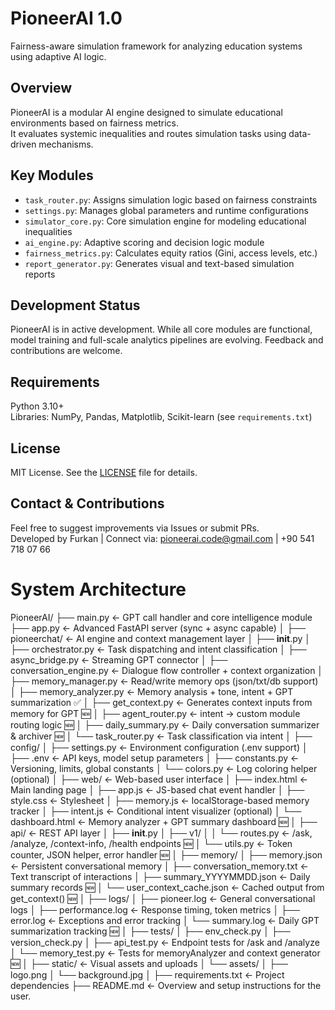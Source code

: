 # PioneerAI 1.0   
Fairness-aware simulation framework for analyzing education systems using adaptive AI logic.

##  Overview  
PioneerAI is a modular AI engine designed to simulate educational environments based on fairness metrics.  
It evaluates systemic inequalities and routes simulation tasks using data-driven mechanisms.

##  Key Modules  
- `task_router.py`: Assigns simulation logic based on fairness constraints  
- `settings.py`: Manages global parameters and runtime configurations  
- `simulator_core.py`: Core simulation engine for modeling educational inequalities  
- `ai_engine.py`: Adaptive scoring and decision logic module  
- `fairness_metrics.py`: Calculates equity ratios (Gini, access levels, etc.)  
- `report_generator.py`: Generates visual and text-based simulation reports

##  Development Status  
PioneerAI is in active development. While all core modules are functional, model training and full-scale analytics pipelines are evolving. Feedback and contributions are welcome.

##  Requirements  
Python 3.10+  
Libraries: NumPy, Pandas, Matplotlib, Scikit-learn (see `requirements.txt`)

##  License  
MIT License. See the [LICENSE](./LICENSE) file for details.

##  Contact & Contributions  
Feel free to suggest improvements via Issues or submit PRs.  
Developed by Furkan | Connect via: pioneerai.code@gmail.com |  +90 541 718 07 66
# System Architecture
PioneerAI/
├── main.py                     ← GPT call handler and core intelligence module
├── app.py                      ← Advanced FastAPI server (sync + async capable)
│
├── pioneerchat/                ← AI engine and context management layer
│   ├── __init__.py
│   ├── orchestrator.py         ← Task dispatching and intent classification
│   ├── async_bridge.py         ← Streaming GPT connector
│   ├── conversation_engine.py  ← Dialogue flow controller + context organization
│   ├── memory_manager.py       ← Read/write memory ops (json/txt/db support)
│   ├── memory_analyzer.py      ← Memory analysis + tone, intent + GPT summarization ✅
│   ├── get_context.py          ← Generates context inputs from memory for GPT 🆕
│   ├── agent_router.py         ← intent → custom module routing logic 🆕
│   ├── daily_summary.py        ← Daily conversation summarizer & archiver 🆕
│   └── task_router.py          ← Task classification via intent
│
├── config/
│   ├── settings.py             ← Environment configuration (.env support)
│   ├── .env                    ← API keys, model setup parameters
│   ├── constants.py            ← Versioning, limits, global constants
│   └── colors.py               ← Log coloring helper (optional)
│
├── web/                        ← Web-based user interface
│   ├── index.html              ← Main landing page
│   ├── app.js                  ← JS-based chat event handler
│   ├── style.css               ← Stylesheet
│   ├── memory.js               ← localStorage-based memory tracker
│   ├── intent.js               ← Conditional intent visualizer (optional)
│   └── dashboard.html          ← Memory analyzer + GPT summary dashboard 🆕
│
├── api/                        ← REST API layer
│   ├── __init__.py
│   ├── v1/
│   │   └── routes.py           ← /ask, /analyze, /context-info, /health endpoints 🆕
│   └── utils.py                ← Token counter, JSON helper, error handler 🆕
│
├── memory/
│   ├── memory.json             ← Persistent conversational memory
│   ├── conversation_memory.txt ← Text transcript of interactions
│   ├── summary_YYYYMMDD.json   ← Daily summary records 🆕
│   └── user_context_cache.json ← Cached output from get_context() 🆕
│
├── logs/
│   ├── pioneer.log             ← General conversational logs
│   ├── performance.log         ← Response timing, token metrics
│   ├── error.log               ← Exceptions and error tracking
│   └── summary.log             ← Daily GPT summarization tracking 🆕
│
├── tests/
│   ├── env_check.py
│   ├── version_check.py
│   ├── api_test.py             ← Endpoint tests for /ask and /analyze
│   └── memory_test.py          ← Tests for memoryAnalyzer and context generator 🆕
│
├── static/                     ← Visual assets and uploads
│   └── assets/
│       ├── logo.png
│       └── background.jpg
│
├── requirements.txt            ← Project dependencies
├── README.md                   ← Overview and setup instructions for the user.


